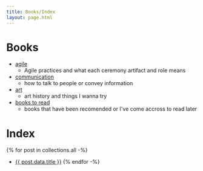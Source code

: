 ```yaml
---
title: Books/Index
layout: page.html
---
```


# Books

- [agile](/agile)
  - Agile practices and what each ceremony artifact and role means
- [communication](/communication)
  - how to talk to people or convey information
- [art](/art)
  - art history and things I wanna try
- [books to read](/book2read)
  - books that have been recomended or I've come accross to read later




# Index

{% for post in collections.all -%}
* [{{ post.data.title }}]({{post.url}})
{% endfor -%}

